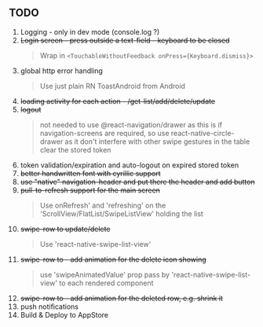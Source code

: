 ## TODO

1. Logging - only in dev mode (console.log ?)
1. ~~Login screen - press outside a text-field - keyboard to be closed~~
	> Wrap in ```<TouchableWithoutFeedback onPress={Keyboard.dismiss}>```
1. global http error handling
	> Use just plain RN ToastAndroid from Android
1. ~~loading activity for each action - /get-list/add/delete/update~~
1. ~~logout~~
	> not needed to use @react-navigation/drawer as this is if navigation-screens are required,	so use react-native-circle-drawer as it don't interfere with other swipe gestures in the table
	> clear the stored token
1. token validation/expiration and auto-logout on expired stored token
1. ~~better handwritten font with cyrillic support~~
1. ~~use "native" navigation-header and put there the header and add button~~
1. ~~pull-to-refresh support for the main screen~~
	> Use onRefresh' and 'refreshing' on the 'ScrollView/FlatList/SwipeListView' holding the list
1. ~~swipe-row to update/delete~~
	> Use 'react-native-swipe-list-view'
1. ~~swipe-row to - add animation for the delete icon showing~~
	> use 'swipeAnimatedValue' prop pass by 'react-native-swipe-list-view' to each rendered component
1. ~~swipe-row to - add animation for the deleted row, e.g. shrink it~~
1. push notifications
1. Build & Deploy to AppStore
